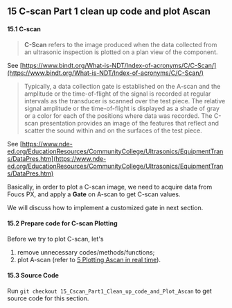 ## 15 C-scan Part 1 clean up code and plot Ascan    

#### 15.1 C-scan

> **C-Scan** refers to the image produced when the data collected from an ultrasonic inspection is plotted on a plan view of the component.

See [https://www.bindt.org/What-is-NDT/Index-of-acronyms/C/C-Scan/](https://www.bindt.org/What-is-NDT/Index-of-acronyms/C/C-Scan/)

> Typically, a data collection gate is established on the A-scan and the  amplitude or the time-of-flight of the signal is recorded at regular  intervals as the transducer is scanned over the test piece. The relative signal amplitude or the time-of-flight is displayed as a shade of gray or a color for each of the positions where data was recorded. The C-scan presentation provides an image of the features that reflect and scatter the sound within and on the surfaces of the test piece.

See [https://www.nde-ed.org/EducationResources/CommunityCollege/Ultrasonics/EquipmentTrans/DataPres.htm](https://www.nde-ed.org/EducationResources/CommunityCollege/Ultrasonics/EquipmentTrans/DataPres.htm)

Basically, in order to plot a C-scan image, we need to acquire data from Foucs PX, and apply a **Gate** on A-scan to get C-scan values.

We will discuss how to implement a customized gate in next section.

#### 15.2 Prepare code for C-scan Plotting

Before we try to plot C-scan, let's 

1. remove unnecessary codes/methods/functions;
2. plot A-scan (refer to [5 Plotting Ascan in real time](https://github.com/ospqul/FocusPXDemo/blob/master/doc/5%20Plotting%20Ascan%20in%20real%20time.md)).

#### 15.3 Source Code

Run `git checkout 15_Cscan_Part1_Clean_up_code_and_Plot_Ascan` to get source code for this section.

